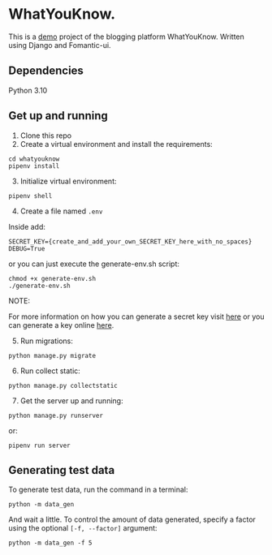 # WhatYouKnow.

This is a [demo](http://3.234.249.104:8080/) project of the blogging platform WhatYouKnow. Written using Django and
Fomantic-ui.

## Dependencies

Python 3.10

## Get up and running

1. Clone this repo
2. Create a virtual environment and install the requirements:

```
cd whatyouknow
pipenv install
```

3. Initialize virtual environment:

```
pipenv shell
```

4. Create a file named `.env`

Inside add:

```
SECRET_KEY={create_and_add_your_own_SECRET_KEY_here_with_no_spaces}
DEBUG=True
```

or you can just execute the generate-env.sh script:

```
chmod +x generate-env.sh
./generate-env.sh
```

NOTE:

For more information on how you can generate a secret key visit [here](https://foxrow.com/generating-django-secret-keys)
or you can generate a key online [here](https://www.miniwebtool.com/django-secret-key-generator/).

5. Run migrations:

```
python manage.py migrate
```

6. Run collect static:

```
python manage.py collectstatic
```

7. Get the server up and running:

```
python manage.py runserver
```

or:

```
pipenv run server
```

## Generating test data

To generate test data, run the command in a terminal:

```
python -m data_gen
```

And wait a little. To control the amount of data generated, specify a factor using the optional `[-f, --factor]` argument:

```
python -m data_gen -f 5
```